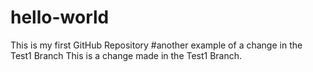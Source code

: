 # hello-world
This is my first GitHub Repository #another example of a change in the Test1 Branch
This is a change made in the Test1 Branch.
